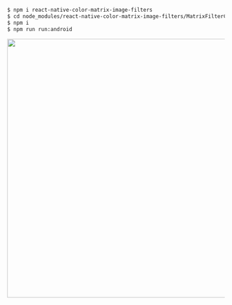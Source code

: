 ```bash
$ npm i react-native-color-matrix-image-filters
$ cd node_modules/react-native-color-matrix-image-filters/MatrixFilterConstructor
$ npm i
$ npm run run:android
```

<img src="https://github.com/iyegoroff/react-native-color-matrix-image-filters/raw/master/img/demo.gif" height="600">